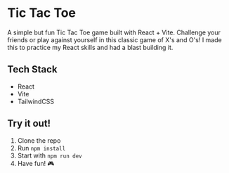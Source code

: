 # Tic Tac Toe

A simple but fun Tic Tac Toe game built with React + Vite. Challenge your friends or play against yourself in this classic game of X's and O's! I made this to practice my React skills and had a blast building it.

## Tech Stack
- React
- Vite
- TailwindCSS

## Try it out!
1. Clone the repo
2. Run `npm install`
3. Start with `npm run dev`
4. Have fun! 🎮